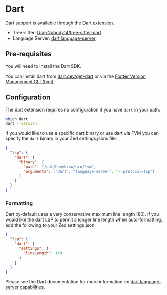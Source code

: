 # Dart

Dart support is available through the [Dart extension](https://github.com/zed-extensions/dart).

- Tree-sitter: [UserNobody14/tree-sitter-dart](https://github.com/UserNobody14/tree-sitter-dart)
- Language Server: [dart language-server](https://github.com/dart-lang/sdk)

## Pre-requisites

You will need to install the Dart SDK.

You can install dart from [dart.dev/get-dart](https://dart.dev/get-dart) or via the [Flutter Version Management CLI (fvm)](https://fvm.app/documentation/getting-started/installation)

## Configuration

The dart extension requires no configuration if you have `dart` in your path:

```sh
which dart
dart --version
```

If you would like to use a specific dart binary or use dart via FVM you can specify the `dart` binary in your Zed settings.jsons file:

```json
{
  "lsp": {
    "dart": {
      "binary": {
        "path": "/opt/homebrew/bin/fvm",
        "arguments": ["dart", "language-server", "--protocol=lsp"]
      }
    }
  }
}
```

### Formatting

Dart by-default uses a very conservative maximum line length (80). If you would like the dart LSP to permit a longer line length when auto-formatting, add the following to your Zed settings.json:

```json
{
  "lsp": {
    "dart": {
      "settings": {
        "lineLength": 140
      }
    }
  }
}
```

Please see the Dart documentation for more information on [dart language-server capabilities](https://github.com/dart-lang/sdk/blob/main/pkg/analysis_server/tool/lsp_spec/README.md).
